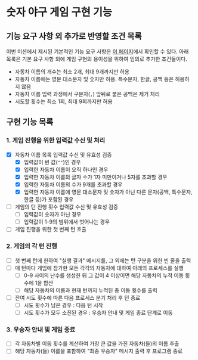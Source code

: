 # 숫자 야구 게임 구현 기능

## 기능 요구 사항 외 추가로 반영할 조건 목록

이번 미션에서 제시된 기본적인 기능 요구 사항은 [이 페이지](https://github.com/woowacourse-precourse/javascript-racingcar-6#-%EA%B8%B0%EB%8A%A5-%EC%9A%94%EA%B5%AC-%EC%82%AC%ED%95%AD)에서 확인할 수 있다.
아래 목록은 기본 요구 사항 외에 게임 구현의 용이성을 위하여 임의로 추가한 조건들이다.

- 자동차 이름의 개수는 최소 2개, 최대 9개까지만 허용
- 자동차 이름에는 영문 대소문자 및 숫자만 허용. 특수문자, 한글, 공백 등은 허용하지 않음
- 자동차 이름 입력 과정에서 구분자(`,`) 앞뒤로 붙은 공백은 제거 처리
- 시도할 횟수는 최소 1회, 최대 9회까지만 허용

## 구현 기능 목록

### 1. 게임 진행을 위한 입력값 수신 및 처리

- [x] 자동차 이름 목록 입력값 수신 및 유효성 검증
  - [x] 입력값이 빈 값(`""`)인 경우
  - [x] 입력한 자동차 이름이 오직 하나인 경우
  - [x] 입력한 자동차 이름의 글자 수가 1자 미만이거나 5자를 초과할 경우
  - [x] 입력한 자동차 이름의 수가 9개를 초과할 경우
  - [x] 입력한 자동차 이름에 영문 대소문자 및 숫자가 아닌 다른 문자(공백, 특수문자, 한글 등)가 포함된 경우
- [ ] 게임의 턴 진행 횟수 입력값 수신 및 유효성 검증
  - [ ] 입력값이 숫자가 아닌 경우
  - [ ] 입력값이 1-9의 범위에서 벗어나는 경우
- [ ] 게임 진행을 위한 첫 번째 턴 호출

### 2. 게임의 각 턴 진행

- [ ] 첫 번째 턴에 한하여 "실행 결과" 메시지를, 그 외에는 턴 구분을 위한 빈 줄을 출력
- [ ] 매 턴마다 게임에 참가한 모든 각각의 자동차에 대하여 아래의 프로세스를 실행
  - [ ] 0-9 사이의 난수를 생성한 뒤 그 값이 4 이상이면 해당 자동차의 누적 이동 횟수에 1을 합산
  - [ ] 해당 자동차의 이름과 현재 턴까지 누적된 총 이동 횟수를 출력
- [ ] 잔여 시도 횟수에 따른 다음 프로세스 분기 처리 후 턴 종료
  - [ ] 시도 횟수가 남은 경우 : 다음 턴 시작
  - [ ] 시도 횟수가 모두 소진된 경우 : 우승자 안내 및 게임 종료 단계로 이동

### 3. 우승자 안내 및 게임 종료

- [ ] 각 자동차별 이동 횟수를 계산하여 가장 큰 값을 가진 자동차(들)의 이름 추출
- [ ] 해당 자동차(들) 이름을 포함하여 "최종 우승자" 메시지 출력 후 프로그램 종료
